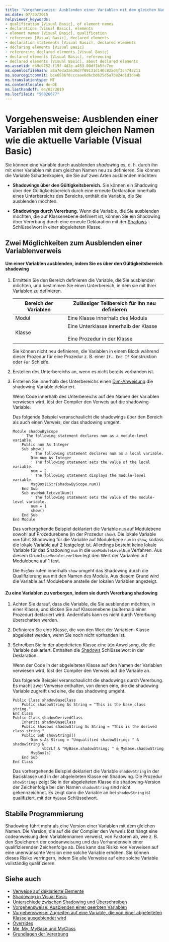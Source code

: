 ```yaml
---
title: 'Vorgehensweise: Ausblenden einer Variablen mit dem gleichen Namen wie die aktuelle Variable (Visual Basic)'
ms.date: 07/20/2015
helpviewer_keywords:
- qualification [Visual Basic], of element names
- declarations [Visual Basic], elements
- element names [Visual Basic], qualification
- references [Visual Basic], declared elements
- declaration statements [Visual Basic], declared elements
- declaring elements [Visual Basic]
- referencing declared elements [Visual Basic]
- declared elements [Visual Basic], referencing
- declared elements [Visual Basic], about declared elements
ms.assetid: e39c0752-f19f-4d2e-a453-00df1b5fc7ee
ms.openlocfilehash: a8a7eda2a636d7f89131d140c82ad4f3c4743211
ms.sourcegitcommit: bce0586f0cccaae6d6cbd625d5a7b824d1d3de4b
ms.translationtype: MT
ms.contentlocale: de-DE
ms.lasthandoff: 04/02/2019
ms.locfileid: "58826677"
---
```

# <a name="how-to-hide-a-variable-with-the-same-name-as-your-variable-visual-basic"></a>Vorgehensweise: Ausblenden einer Variablen mit dem gleichen Namen wie die aktuelle Variable (Visual Basic)
Sie können eine Variable durch ausblenden *shadowing* es, d. h. durch ihn mit einer Variablen mit dem gleichen Namen neu zu definieren. Sie können die Variable Schattenkopien, die Sie auf zwei Arten ausblenden möchten:  
  
-   **Shadowings über den Gültigkeitsbereich.** Sie können ein Shadowing über den Gültigkeitsbereich durch eine erneute Deklaration innerhalb eines Unterbereichs des Bereichs, enthält die Variable, die Sie ausblenden möchten.  
  
-   **Shadowings durch Vererbung.** Wenn die Variable, die Sie ausblenden möchten, die auf Klassenebene definiert ist, können Sie ein Shadowing über Vererbung durch eine erneute Deklaration mit der [Shadows](../../../../visual-basic/language-reference/modifiers/shadows.md) -Schlüsselwort in einer abgeleiteten Klasse.  
  
## <a name="two-ways-to-hide-a-variable"></a>Zwei Möglichkeiten zum Ausblenden einer Variablenverweis  
  
#### <a name="to-hide-a-variable-by-shadowing-it-through-scope"></a>Um einer Variablen ausblenden, indem Sie es über den Gültigkeitsbereich shadowing  
  
1.  Ermitteln Sie den Bereich definieren die Variable, die Sie ausblenden möchten, und bestimmen Sie einen Unterbereich, in dem sie mit Ihrer Variablen zu definieren.  
  
    |Bereich der Variablen|Zulässiger Teilbereich für ihn neu definieren|  
    |-----------------------|-------------------------------------------|  
    |Modul|Eine Klasse innerhalb des Moduls|  
    |Klasse|Eine Unterklasse innerhalb der Klasse<br /><br /> Eine Prozedur in der Klasse|  
  
     Sie können nicht neu definieren, die Variablen in einem Block während dieser Prozedur für eine Prozedur z. B. einer `If`... `End If` Konstruktion oder `For` Schleife.  
  
2.  Erstellen des Unterbereichs an, wenn es nicht bereits vorhanden ist.  
  
3.  Erstellen Sie innerhalb des Unterbereichs einen [Dim-Anweisung](../../../../visual-basic/language-reference/statements/dim-statement.md) die shadowing Variable deklariert.  
  
     Wenn Code innerhalb des Unterbereichs auf den Namen der Variablen verwiesen wird, löst der Compiler den Verweis auf die shadowing-Variable.  
  
     Das folgende Beispiel veranschaulicht die shadowings über den Bereich als auch einen Verweis, der das shadowing umgeht.  
  
    ```  
    Module shadowByScope  
        ' The following statement declares num as a module-level variable.  
        Public num As Integer  
        Sub show()  
            ' The following statement declares num as a local variable.  
            Dim num As Integer  
            ' The following statement sets the value of the local variable.  
            num = 2  
            ' The following statement displays the module-level variable.  
            MsgBox(CStr(shadowByScope.num))  
        End Sub  
        Sub useModuleLevelNum()  
            ' The following statement sets the value of the module-level variable.  
            num = 1  
            show()  
        End Sub  
    End Module  
    ```  
  
     Das vorhergehende Beispiel deklariert die Variable `num` auf Modulebene sowohl auf Prozedurebene (in der Prozedur `show`). Die lokale Variable `num` führt Shadowing für die Variable auf Modulebene `num` in `show`, sodass die lokale Variable auf 2 festgelegt ist. Allerdings besteht keine lokale Variable für das Shadowing `num` in die `useModuleLevelNum` Verfahren. Aus diesem Grund `useModuleLevelNum` legt den Wert der Variablen auf Modulebene auf 1 fest.  
  
     Die `MsgBox` rufen innerhalb `show` umgeht das Shadowing durch die Qualifizierung `num` mit den Namen des Moduls. Aus diesem Grund wird die Variable auf Modulebene anstelle der lokalen Variablen angezeigt.  
  
#### <a name="to-hide-a-variable-by-shadowing-it-through-inheritance"></a>Zu eine Variablen zu verbergen, indem sie durch Vererbung shadowing  
  
1.  Achten Sie darauf, dass die Variable, die Sie ausblenden möchten, in einer Klasse, und klicken Sie auf Klassenebene (außerhalb einer Prozedur) deklariert wird. Andernfalls kann es nicht durch Vererbung überschatten werden.  
  
2.  Definieren Sie eine Klasse, die von den Wert der Variablen-Klasse abgeleitet werden, wenn Sie noch nicht vorhanden ist.  
  
3.  Schreiben Sie in der abgeleiteten Klasse eine `Dim` Anweisung, die die Variable deklariert. Enthalten die [Shadows](../../../../visual-basic/language-reference/modifiers/shadows.md) Schlüsselwort in der Deklaration.  
  
     Wenn der Code in der abgeleiteten Klasse auf den Namen der Variablen verwiesen wird, löst der Compiler den Verweis auf die Variable an.  
  
     Das folgende Beispiel veranschaulicht die shadowings durch Vererbung. Es macht zwei Verweise enthalten, von denen eine, die die shadowing Variable zugreift und eine, die das shadowing umgeht.  
  
    ```  
    Public Class shadowBaseClass  
        Public shadowString As String = "This is the base class string."  
    End Class  
    Public Class shadowDerivedClass  
        Inherits shadowBaseClass  
        Public Shadows shadowString As String = "This is the derived class string."  
        Public Sub showStrings()  
            Dim s As String = "Unqualified shadowString: " & shadowString &  
                 vbCrLf & "MyBase.shadowString: " & MyBase.shadowString  
            MsgBox(s)  
        End Sub  
    End Class  
    ```  
  
     Das vorhergehende Beispiel deklariert die Variable `shadowString` in der Basisklasse und in der abgeleiteten Klasse ein Shadowing. Die Prozedur `showStrings` zeigt Sie in der abgeleiteten Klasse die shadowing-Version der Zeichenfolge bei den Namen `shadowString` sind nicht gekennzeichnet. Es zeigt dann die Variable an bei `shadowString` ist qualifiziert, mit der `MyBase` Schlüsselwort.  
  
## <a name="robust-programming"></a>Stabile Programmierung  
 Shadowing führt mehr als eine Version einer Variablen mit dem gleichen Namen. Die Version, die auf die der Compiler den Verweis löst hängt eine codeanweisung dem Variablennamen verweist, von Faktoren ab, wie z. B. den Speicherort der codeanweisung und das Vorhandensein einer qualifizierenden Zeichenfolge ab. Dies kann das Risiko von Verweisen auf eine unerwünschte Version eine solche Variable erhöhen. Sie können dieses Risiko verringern, indem Sie alle Verweise auf eine solche Variable vollständig qualifizieren.  
  
## <a name="see-also"></a>Siehe auch

- [Verweise auf deklarierte Elemente](../../../../visual-basic/programming-guide/language-features/declared-elements/references-to-declared-elements.md)
- [Shadowing in Visual Basic](../../../../visual-basic/programming-guide/language-features/declared-elements/shadowing.md)
- [Unterschiede zwischen Shadowing und Überschreiben](../../../../visual-basic/programming-guide/language-features/declared-elements/differences-between-shadowing-and-overriding.md)
- [Vorgehensweise: Ausblenden einer geerbten Variablen](../../../../visual-basic/programming-guide/language-features/declared-elements/how-to-hide-an-inherited-variable.md)
- [Vorgehensweise: Zugreifen auf eine Variable, die von einer abgeleiteten Klasse ausgeblendet wird](../../../../visual-basic/programming-guide/language-features/declared-elements/how-to-access-a-variable-hidden-by-a-derived-class.md)
- [Overrides](../../../../visual-basic/language-reference/modifiers/overrides.md)
- [Me, My, MyBase und MyClass](../../../../visual-basic/programming-guide/program-structure/me-my-mybase-and-myclass.md)
- [Grundlagen der Vererbung](../../../../visual-basic/programming-guide/language-features/objects-and-classes/inheritance-basics.md)
